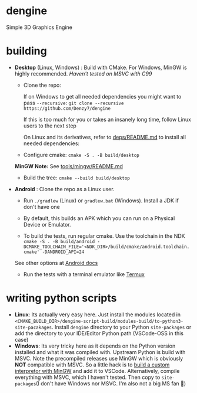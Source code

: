 # dengine
Simple 3D Graphics Engine

# building
- **Desktop** (Linux, Windows) : Build with CMake. For Windows, MinGW is highly recommended. *Haven't tested on MSVC with C99*

	- Clone the repo:
		
		If on Windows to get all needed dependencies you might want to pass `--recursive`:
		`git clone --recursive https://github.com/Denzy7/dengine`
	
		 If this is too much for you or takes an insanely long time, follow Linux users to the next step

		 On Linux and its derivatives, refer to [deps/README.md](deps/README.md) to install all needed dependencies:

	- Configure cmake:
	`cmake -S . -B build/desktop`

	**MinGW Note:**
	See [tools/mingw/README.md](tools/mingw/README.md)

	- Build the tree:
        `cmake --build build/desktop`

- **Android** : Clone the repo as a Linux user.

	- Run `./gradlew` (Linux) or `gradlew.bat` (Windows). Install a JDK if don't have one

	- By default, this builds an APK which you can run on a Physical Device or Emulator.

	- To build the tests, run regular cmake. Use the toolchain in the NDK
	`cmake -S . -B build/android -DCMAKE_TOOLCHAIN_FILE='<NDK_DIR>/build/cmake/android.toolchain.cmake' -DANDROID_API=24`

	See other options at [Android docs](https://developer.android.com/studio/projects/configure-cmake#call-cmake-cli)

	- Run the tests with a terminal emulator like [Termux](https://f-droid.org/en/packages/com.termux/)
	

# writing python scripts
- **Linux**: Its actually very easy here. Just install the modules located in `<CMAKE_BUILD_DIR>/dengine-script-build/modules-build/to-python3-site-pacakages`. Install `dengine` directory to your Python `site-packages` or add the directory to your IDE/Editor Python path (VSCode-OSS in this case) 
- **Windows**: Its very tricky here as it depends on the Python version installed and what it was compiled with. Upstream Python is build with MSVC. Note the precompiled releases use MinGW which is obviously **NOT** compatible with MSVC. So a little hack is to [build a custom interpretor with MinGW](main/python-dengine-script/README.md) and add it to VSCode. Alternatively, compile everything with MSVC, which I haven't tested. Then copy to `site-packages`(I don't have Windows nor MSVC. I'm also not a big MS fan 🤷)
